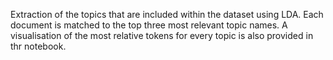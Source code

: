 Extraction of the topics that are included within the dataset using LDA. 
Each document is matched to the top three most relevant topic names.
A visualisation of the most relative tokens for every topic is also provided in thr notebook.
